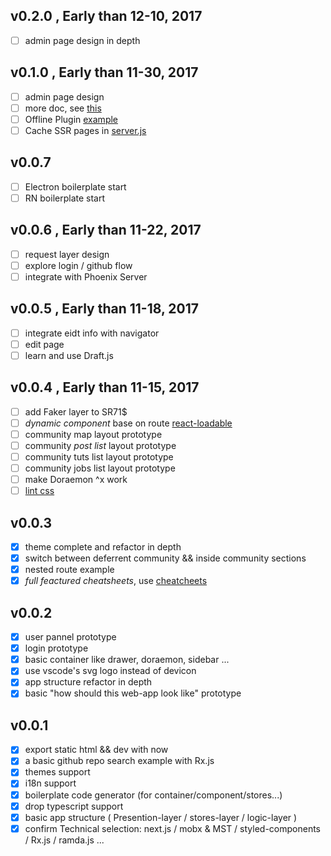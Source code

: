 ## v0.2.0 , Early than 12-10, 2017

- [ ] admin page design in depth

## v0.1.0 , Early than 11-30, 2017

- [ ] admin page design
- [ ] more doc, see [this](https://github.com/react-boilerplate/react-boilerplate/tree/master/docs)
- [ ] Offline Plugin [example](https://insight.io/github.com/Sly777/ran/blob/master/next.config.js?source=0)
- [ ] Cache SSR pages in [server.js](https://github.com/zeit/next.js/blob/master/examples/ssr-caching/server.js)

## v0.0.7

- [ ] Electron boilerplate start
- [ ] RN boilerplate start

## v0.0.6 , Early than 11-22, 2017

- [ ] request layer design
- [ ] explore login / github flow
- [ ] integrate with Phoenix Server

## v0.0.5 , Early than 11-18, 2017

- [ ] integrate eidt info with navigator
- [ ] edit page
- [ ] learn and use Draft.js

## v0.0.4 , Early than 11-15, 2017

- [ ] add Faker layer to SR71\$
- [ ] _dynamic component_ base on route [react-loadable](https://github.com/thejameskyle/react-loadable)
- [ ] community map layout prototype
- [ ] community _post list_ layout prototype
- [ ] community tuts list layout prototype
- [ ] community jobs list layout prototype
- [ ] make Doraemon ^x work
- [ ] [lint css](https://github.com/styled-components/stylelint-processor-styled-components)

## v0.0.3

- [x] theme complete and refactor in depth
- [x] switch between deferrent community && inside community sections
- [x] nested route example
- [x] _full feactured cheatsheets_, use [cheatcheets](https://github.com/rstacruz/cheatsheets)

## v0.0.2

- [x] user pannel prototype
- [x] login prototype
- [x] basic container like drawer, doraemon, sidebar ...
- [x] use vscode's svg logo instead of devicon
- [x] app structure refactor in depth
- [x] basic "how should this web-app look like" prototype

## v0.0.1

- [x] export static html && dev with now
- [x] a basic github repo search example with Rx.js
- [x] themes support
- [x] i18n support
- [x] boilerplate code generator (for container/component/stores...)
- [x] drop typescript support
- [x] basic app structure ( Presention-layer / stores-layer / logic-layer )
- [x] confirm Technical selection: next.js / mobx & MST / styled-components / Rx.js / ramda.js ...
